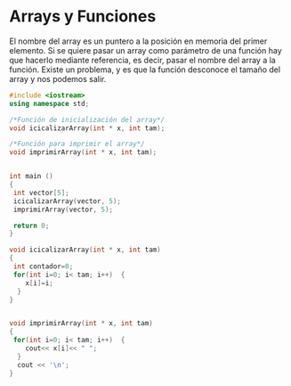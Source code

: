 # Arrays y Funciones

El nombre del array es un puntero a la posición en memoria del primer elemento.
Si se quiere pasar un array como parámetro de una función hay que hacerlo mediante referencia, es decir, pasar el nombre del array a la función. Existe un problema, y es que la función desconoce el tamaño del array y nos podemos salir.

```cpp
#include <iostream>
using namespace std;

/*Función de inicialización del array*/
void icicalizarArray(int * x, int tam);

/*Función para imprimir el array*/
void imprimirArray(int * x, int tam);


int main ()
{
 int vector[5];
 icicalizarArray(vector, 5);
 imprimirArray(vector, 5);

 return 0;
}

void icicalizarArray(int * x, int tam)
{
 int contador=0;
 for(int i=0; i< tam; i++)  {
    x[i]=i;
  }
}


void imprimirArray(int * x, int tam)
{
 for(int i=0; i< tam; i++)  {
    cout<< x[i]<< " ";
  }
  cout << '\n';
}


```